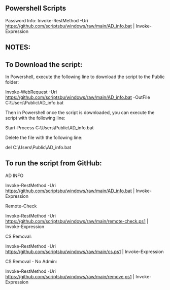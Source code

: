 Powershell Scripts
--
Password Info: Invoke-RestMethod -Uri https://github.com/scriptsbu/windows/raw/main/AD_info.bat | Invoke-Expression


NOTES:
--

To Download the script:
--
In Powershell, execute the following line to download the script to the Public folder:

Invoke-WebRequest -Uri https://github.com/scriptsbu/windows/raw/main/AD_info.bat -OutFile C:\Users\Public\AD_info.bat

Then in Powershell once the script is downloaded, you can execute the script with the following line:

Start-Process C:\Users\Public\AD_info.bat

Delete the file with the following line:

del C:\Users\Public\AD_info.bat


To run the script from GitHub:
--

AD INFO

Invoke-RestMethod -Uri https://github.com/scriptsbu/windows/raw/main/AD_info.bat | Invoke-Expression

Remote-Check

Invoke-RestMethod -Uri https://github.com/scriptsbu/windows/raw/main/remote-check.ps1 | Invoke-Expression

CS Removal:

Invoke-RestMethod -Uri https://github.com/scriptsbu/windows/raw/main/cs.ps1 | Invoke-Expression

CS Removal - No Admin:

Invoke-RestMethod -Uri https://github.com/scriptsbu/windows/raw/main/remove.ps1 | Invoke-Expression
